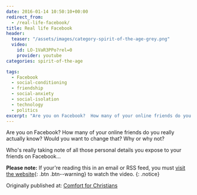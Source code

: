 ```yaml
---
date: 2016-01-14 10:50:10+00:00
redirect_from:
  - /real-life-facebook/
title: Real life Facebook
header:
  teaser: "/assets/images/category-spirit-of-the-age-grey.png"
  video:
    id: LO-1VaR3PPo?rel=0
    provider: youtube
categories: spirit-of-the-age

tags:
  - Facebook
  - social-conditioning
  - friendship
  - social-anxiety
  - social-isolation
  - technology
  - politics
excerpt: "Are you on Facebook?  How many of your online friends do you really actually know?  Would you want to change that?  Why or why not?"
---
```


Are you on Facebook?  How many of your online friends do you really actually know?  Would you want to change that?  Why or why not?

Who's really taking note of all those personal details you expose to your friends on  Facebook...

**Please note:** If your're reading this in an email or RSS feed, you must [visit the website](/spirit-of-the-age/real-life-facebook/){: .btn .btn--warning} to watch the video.
{: .notice}

<div>Originally published at: <a href='http://www.alecsatin.com/'>Comfort for Christians</a></div>
